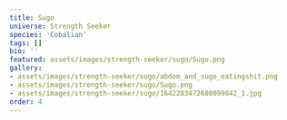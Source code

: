 ```yaml
---
title: Sugo
universe: Strength Seeker
species: 'Cobalian'
tags: []
bio: ''
featured: assets/images/strength-seeker/sugo/Sugo.png
gallery:
- assets/images/strength-seeker/sugo/abdom_and_sugo_eatingshit.png
- assets/images/strength-seeker/sugo/Sugo.png
- assets/images/strength-seeker/sugo/1642283472680099842_1.jpg
order: 4
---
```

